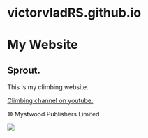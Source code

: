 # victorvladRS.github.io
<!DOCTYPE html>
<html>

<head>
	<link rel="stylesheet" type="text/css" href="site_style.css"/>
</head>
<body>
	<h1>My Website</h1>
	<div class="hero">
		<h2>Sprout.</h2>
		<p id = "footer">This is my climbing website.</p>
		<a href="https://www.youtube.com/channel/UCIRIbjrEHserQZ6O1Jd9wrg">Climbing channel on youtube.</a>
	</div>
	<p>&copy; Mystwood Publishers Limited</p>

<img src = "https://d36tnp772eyphs.cloudfront.net/blogs/1/2014/08/Smith-Rock-940x595.jpg">

</body>


</html>

